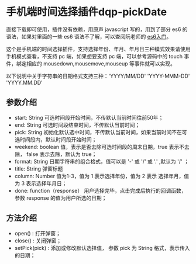 # 手机端时间选择插件dqp-pickDate

直接下载即可使用，插件没有依赖，用原声 javascript 写的，用到了部分 es6 的语法，如果对里面的一些 es6 语法不了解，可以查阅阮老师的 [es6入门](http://es6.ruanyifeng.com/)。

这个是手机端的时间选择插件，支持选择年份、年月、年月日三种模式效果请使用手机模式查看，不支持 pc 端，如果想要支持 pc 端，可以参考源码中的 touch 事件，绑定相应的 mousedown,mousemove,mouseup 等事件就可以实现。

以下说明中关于字符串的日期格式支持三种：'YYYY/MM/DD' 'YYYY-MMM-DD' 'YYYY.MM.DD'

## 参数介绍
+ start: String 可选时间段开始时间，不传默认当前时间往前50年；
+ end: String 可选时间段结束时间，不传默认当前时间；
+ pick: String 初始化默认选中时间，不传默认当前时间，如果当前时间不在可选时间段内，默认时间段开始时间；
+ weekend: boolean 值，表示是否去除可选时间段的周末日期，true 表示不去除， false 表示去除，默认为 true；
+ format: String 日期字符串的组合格式，值可以是 '-' 或 '/' 或 '.' ,默认为 '/' ；
+ title: String 弹窗标题
+ column: Number 值为1-3，值为 1 表示选择年份，值为 2 表示 选择年月，值为 3 表示选择年月日；
+ done: function（response） 用户选择完毕，点击完成后执行的回调函数， 参数 response 的值为用户所选的日期；

## 方法介绍

+ open() : 打开弹窗；
+ close() : 关闭弹窗；
+ setPick(pick) : 添加或修改默认选择值， 参数 pick 为 String 格式，表示传入的日期；
